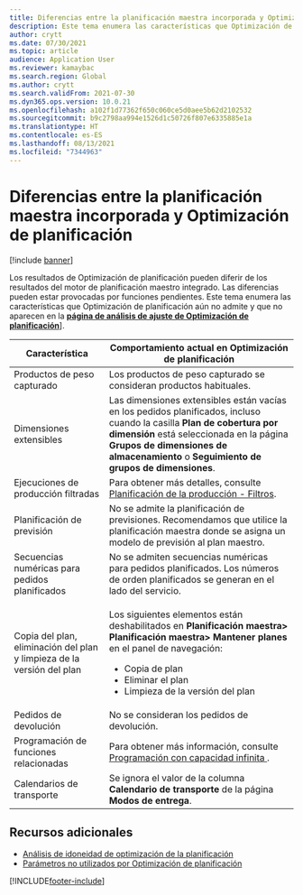 ```yaml
---
title: Diferencias entre la planificación maestra incorporada y Optimización de planificación
description: Este tema enumera las características que Optimización de planificación aún no admite y que no aparecen en la página de análisis de ajuste de Optimización de planificación.
author: crytt
ms.date: 07/30/2021
ms.topic: article
audience: Application User
ms.reviewer: kamaybac
ms.search.region: Global
ms.author: crytt
ms.search.validFrom: 2021-07-30
ms.dyn365.ops.version: 10.0.21
ms.openlocfilehash: a102f1d77362f650c060ce5d0aee5b62d2102532
ms.sourcegitcommit: b9c2798aa994e1526d1c50726f807e6335885e1a
ms.translationtype: HT
ms.contentlocale: es-ES
ms.lasthandoff: 08/13/2021
ms.locfileid: "7344963"
---
```

# <a name="differences-between-built-in-master-planning-and-planning-optimization"></a>Diferencias entre la planificación maestra incorporada y Optimización de planificación

[!include [banner](../../includes/banner.md)]

Los resultados de Optimización de planificación pueden diferir de los resultados del motor de planificación maestro integrado. Las diferencias pueden estar provocadas por funciones pendientes. Este tema enumera las características que Optimización de planificación aún no admite y que no aparecen en la **[página de análisis de ajuste de Optimización de planificación](planning-optimization-fit-analysis.md)**].

| Característica | Comportamiento actual en Optimización de planificación |
|---|---|
| Productos de peso capturado | Los productos de peso capturado se consideran productos habituales.|
| Dimensiones extensibles | Las dimensiones extensibles están vacías en los pedidos planificados, incluso cuando la casilla **Plan de cobertura por dimensión** está seleccionada en la página **Grupos de dimensiones de almacenamiento** o **Seguimiento de grupos de dimensiones**. |
| Ejecuciones de producción filtradas | Para obtener más detalles, consulte [Planificación de la producción - Filtros](production-planning.md#filters). |
| Planificación de previsión | No se admite la planificación de previsiones. Recomendamos que utilice la planificación maestra donde se asigna un modelo de previsión al plan maestro. |
| Secuencias numéricas para pedidos planificados | No se admiten secuencias numéricas para pedidos planificados. Los números de orden planificados se generan en el lado del servicio. |
| Copia del plan, eliminación del plan y limpieza de la versión del plan | <p>Los siguientes elementos están deshabilitados en **Planificación maestra\> Planificación maestra\> Mantener planes** en el panel de navegación:</p><ul><li>Copia de plan</li><li>Eliminar el plan</li><li>Limpieza de la versión del plan</li></ul> |
| Pedidos de devolución | No se consideran los pedidos de devolución. |
| Programación de funciones relacionadas | Para obtener más información, consulte [Programación con capacidad infinita ](infinite-capacity-planning.md#limitations). |
| Calendarios de transporte | Se ignora el valor de la columna **Calendario de transporte** de la página **Modos de entrega**. |

## <a name="additional-resources"></a>Recursos adicionales

- [Análisis de idoneidad de optimización de la planificación](planning-optimization-fit-analysis.md)
- [Parámetros no utilizados por Optimización de planificación](not-used-parameters.md)

[!INCLUDE[footer-include](../../../includes/footer-banner.md)]
